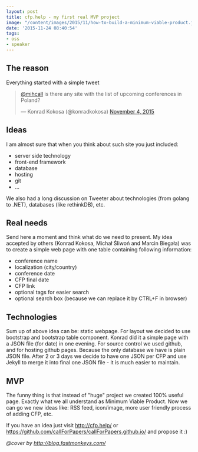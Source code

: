 ```yaml
---
layout: post
title: cfp.help - my first real MVP project
image: "/content/images/2015/11/how-to-build-a-minimum-viable-product.jpg"
date: '2015-11-24 08:40:54'
tags:
- oss
- speaker
---
```


## The reason
Everything started with a simple tweet

<blockquote class="twitter-tweet" lang="en-gb"><p lang="en" dir="ltr"><a href="https://twitter.com/mihcall">@mihcall</a> is there any site with the list of upcoming conferences in Poland?</p>&mdash; Konrad Kokosa (@konradkokosa) <a href="https://twitter.com/konradkokosa/status/661827624772247552">November 4, 2015</a></blockquote>
<script async src="//platform.twitter.com/widgets.js" charset="utf-8"></script>

## Ideas
I am almost sure that when you think about such site you just included:

- server side technology
- front-end framework
- database
- hosting
- git 
- ...

We also had a long discussion on Tweeter about technologies (from golang to .NET), databases (like rethinkDB), etc. 


## Real needs
Send here a moment and think what do we need to present.
My idea accepted by others (Konrad Kokosa, Michał Śliwoń and Marcin Biegała) was to create a simple web page with one table containing following information:

- conference name
- localization (city/country)
- conference date
- CFP final date
- CFP link
- optional tags for easier search
- optional search box (because we can replace it by CTRL+F in browser)

## Technologies
Sum up of above idea can be: static webpage. For layout we decided to use bootstrap and bootstrap table component.
Konrad did it a simple page with a JSON file (for date) in one evening. For source control we used github, and for hosting github pages. Because the only database we have is plain JSON file. After 2 or 3 days we decide to have one JSON per CFP and use Jekyll to merge it into final one JSON file - it is much easier to maintain.

## MVP
The funny thing is that instead of "huge" project we created 100% useful page. Exactly what we all understand as Minimum Viable Product. Now we can go we new ideas like: RSS feed, icon/image, more user friendly process of adding CFP, etc.


If you have an idea just visit http://cfp.help/ or https://github.com/callForPapers/callForPapers.github.io/ and propose it :)

*@cover by http://blog.fastmonkeys.com/*
